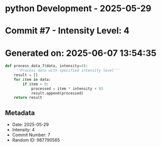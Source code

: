 ﻿# python Development - 2025-05-29
# Commit #7 - Intensity Level: 4
# Generated on: 2025-06-07 13:54:35
```python
def process_data_7(data, intensity=4):
    '''Process data with specified intensity level'''
    result = []
    for item in data:
        if item > 0:
            processed = item * intensity + 93
            result.append(processed)
    return result
```
## Metadata
- Date: 2025-05-29
- Intensity: 4
- Commit Number: 7
- Random ID: 987790565
